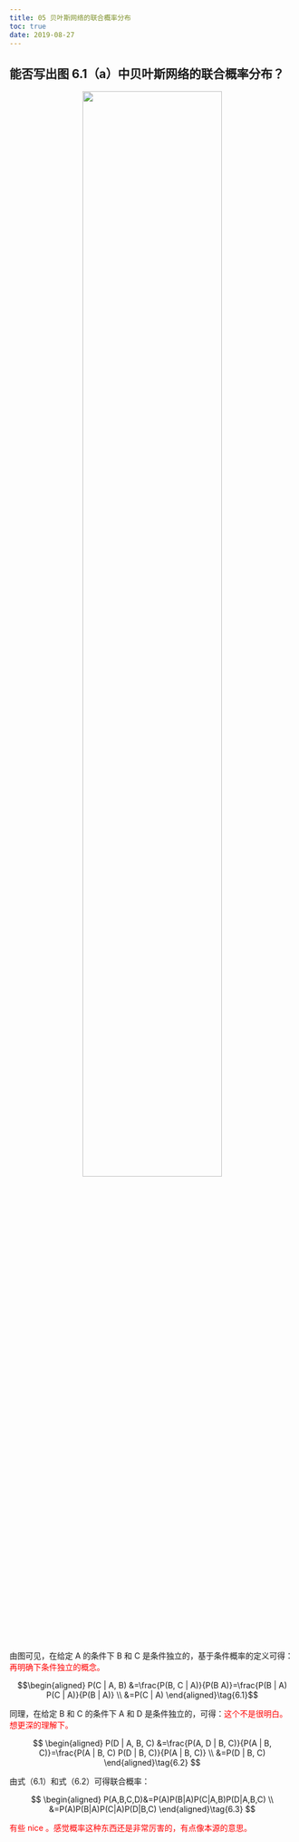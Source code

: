 ```yaml
---
title: 05 贝叶斯网络的联合概率分布
toc: true
date: 2019-08-27
---
```


## 能否写出图 6.1（a）中贝叶斯网络的联合概率分布？

<p align="center">
    <img width="70%" height="70%" src="http://images.iterate.site/blog/image/20190405/TjaDfLkS8Us4.png?imageslim">
</p>


由图可见，在给定 A 的条件下 B 和 C 是条件独立的，基于条件概率的定义可得：<span style="color:red;">再明确下条件独立的概念。</span>

$$\begin{aligned} P(C | A, B) &=\frac{P(B, C | A)}{P(B A)}=\frac{P(B | A) P(C | A)}{P(B | A)} \\ &=P(C | A) \end{aligned}\tag{6.1}$$


同理，在给定 B 和 C 的条件下 A 和 D 是条件独立的，可得：<span style="color:red;">这个不是很明白。想更深的理解下。</span>


$$
\begin{aligned} P(D | A, B, C) &=\frac{P(A, D | B, C)}{P(A | B, C)}=\frac{P(A | B, C) P(D | B, C)}{P(A | B, C)} \\ &=P(D | B, C) \end{aligned}\tag{6.2}
$$

由式（6.1）和式（6.2）可得联合概率：

$$
\begin{aligned}
P(A,B,C,D)&=P(A)P(B|A)P(C|A,B)P(D|A,B,C) \\
&=P(A)P(B|A)P(C|A)P(D|B,C)
\end{aligned}\tag{6.3}
$$

<span style="color:red;">有些 nice 。感觉概率这种东西还是非常厉害的，有点像本源的意思。</span>
